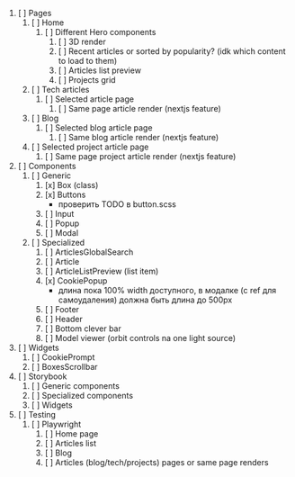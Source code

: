 1. [ ] Pages
   1. [ ] Home
      1. [ ] Different Hero components
         1. [ ] 3D render
         2. [ ] Recent articles or sorted by popularity? (idk which content to load to them)
         3. [ ] Articles list preview
         4. [ ] Projects grid
   2. [ ] Tech articles
      1. [ ] Selected article page
         1. [ ] Same page article render (nextjs feature)
   3. [ ] Blog
      1. [ ] Selected blog article page
         1. [ ] Same blog article render (nextjs feature)
   4. [ ] Selected project article page
      1. [ ] Same page project article render (nextjs feature)
2. [ ] Components
   1. [ ] Generic
      1. [x] Box (class)
      2. [x] Buttons
         - проверить TODO в button.scss
      3. [ ] Input
      4. [ ] Popup
      5. [ ] Modal
   2. [ ] Specialized
      1. [ ] ArticlesGlobalSearch
      2. [ ] Article
      3. [ ] ArticleListPreview (list item)
      4. [x] CookiePopup
         - длина пока 100% width доступного, в модалке (с ref для самоудаления) должна быть длина до 500px
      5. [ ] Footer
      6. [ ] Header
      7. [ ] Bottom clever bar
      8. [ ] Model viewer (orbit controls na one light source)
3. [ ] Widgets
   1. [ ] CookiePrompt
   2. [ ] BoxesScrollbar
4. [ ] Storybook
   1. [ ] Generic components
   2. [ ] Specialized components
   3. [ ] Widgets
5. [ ] Testing
   1. [ ] Playwright
      1. [ ] Home page
      2. [ ] Articles list
      3. [ ] Blog
      4. [ ] Articles (blog/tech/projects) pages or same page renders
